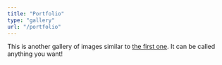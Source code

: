 ```yaml
---
title: "Portfolio"
type: "gallery"
url: "/portfolio"
---
```


This is another gallery of images similar to [the first one](/gallery). It can be called anything you want!